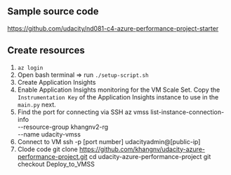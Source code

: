 ## Sample source code

https://github.com/udacity/nd081-c4-azure-performance-project-starter

## Create resources

1. `az login`
2. Open bash terminal => run `./setup-script.sh`
3. Create Application Insights
4. Enable Application Insights monitoring for the VM Scale Set.
   Copy the `Instrumentation Key` of the Application Insights instance to use in the `main.py` next.
5. Find the port for connecting via SSH
   az vmss list-instance-connection-info \
    --resource-group khangnv2-rg \
    --name udacity-vmss
6. Connect to VM
   ssh -p [port number] udacityadmin@[public-ip]
7. Clode code
   git clone https://github.com/khangnv/udacity-azure-performance-project.git
   cd udacity-azure-performance-project
   git checkout Deploy_to_VMSS
